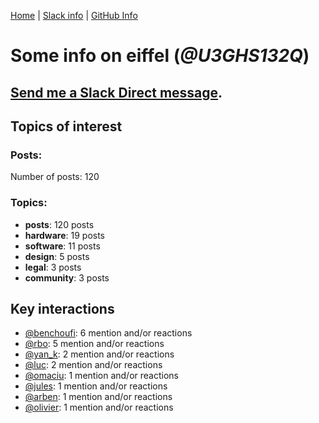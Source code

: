 [Home](https://kelu124.github.io/echommunity/) | [Slack info](https://kelu124.github.io/echommunity/) | [GitHub Info](https://kelu124.github.io/echommunity/github.html)

# Some info on __eiffel__ (_@U3GHS132Q_)


## [Send me a Slack Direct message](https://echopen.slack.com/messages/@eiffel/).

## Topics of interest

### Posts: 

Number of posts: 120

### Topics:

* __posts__: 120 posts
* __hardware__: 19 posts
* __software__: 11 posts
* __design__: 5 posts
* __legal__: 3 posts
* __community__: 3 posts

## Key interactions 

* [@benchoufi](./U0B47KC3S.md): 6 mention and/or reactions
* [@rbo](./U38HVMZ6K.md): 5 mention and/or reactions
* [@yan_k](./U3NT8G2BC.md): 2 mention and/or reactions
* [@luc](./U0AAL4W13.md): 2 mention and/or reactions
* [@omaciu](./U3J40RUDT.md): 1 mention and/or reactions
* [@jules](./U3ML4L01Z.md): 1 mention and/or reactions
* [@arben](./U3Q46QRHU.md): 1 mention and/or reactions
* [@olivier](./U04DFTZ7D.md): 1 mention and/or reactions
